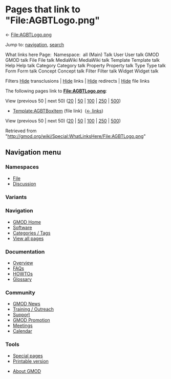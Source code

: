 <div id="mw-page-base" class="noprint">

</div>

<div id="mw-head-base" class="noprint">

</div>

<div id="content" class="mw-body" role="main">

<span id="top"></span>

<div id="mw-js-message" style="display:none;">

</div>



# <span dir="auto">Pages that link to "File:AGBTLogo.png"</span>

<div id="bodyContent">

<div id="contentSub">

← [File:AGBTLogo.png](/wiki/File:AGBTLogo.png "File:AGBTLogo.png")

</div>

<div id="jump-to-nav" class="mw-jump">

Jump to: [navigation](#mw-navigation), [search](#p-search)

</div>

<div id="mw-content-text">

What links here Page:  Namespace:  all (Main) Talk User User talk GMOD
GMOD talk File File talk MediaWiki MediaWiki talk Template Template talk
Help Help talk Category Category talk Property Property talk Type Type
talk Form Form talk Concept Concept talk Filter Filter talk Widget
Widget talk

Filters
[Hide](/mediawiki/index.php?title=Special:WhatLinksHere/File:AGBTLogo.png&hidetrans=1 "Special:WhatLinksHere/File:AGBTLogo.png")
transclusions \|
[Hide](/mediawiki/index.php?title=Special:WhatLinksHere/File:AGBTLogo.png&hidelinks=1 "Special:WhatLinksHere/File:AGBTLogo.png")
links \|
[Hide](/mediawiki/index.php?title=Special:WhatLinksHere/File:AGBTLogo.png&hideredirs=1 "Special:WhatLinksHere/File:AGBTLogo.png")
redirects \|
[Hide](/mediawiki/index.php?title=Special:WhatLinksHere/File:AGBTLogo.png&hideimages=1 "Special:WhatLinksHere/File:AGBTLogo.png")
file links

The following pages link to
**[File:AGBTLogo.png](/wiki/File:AGBTLogo.png "File:AGBTLogo.png")**:

View (previous 50 \| next 50)
([20](/mediawiki/index.php?title=Special:WhatLinksHere/File:AGBTLogo.png&limit=20 "Special:WhatLinksHere/File:AGBTLogo.png")
\|
[50](/mediawiki/index.php?title=Special:WhatLinksHere/File:AGBTLogo.png&limit=50 "Special:WhatLinksHere/File:AGBTLogo.png")
\|
[100](/mediawiki/index.php?title=Special:WhatLinksHere/File:AGBTLogo.png&limit=100 "Special:WhatLinksHere/File:AGBTLogo.png")
\|
[250](/mediawiki/index.php?title=Special:WhatLinksHere/File:AGBTLogo.png&limit=250 "Special:WhatLinksHere/File:AGBTLogo.png")
\|
[500](/mediawiki/index.php?title=Special:WhatLinksHere/File:AGBTLogo.png&limit=500 "Special:WhatLinksHere/File:AGBTLogo.png"))

- [Template:AGBTBoxItem](/wiki/Template:AGBTBoxItem "Template:AGBTBoxItem")
  (file link) ‎ <span class="mw-whatlinkshere-tools">([←
  links](/mediawiki/index.php?title=Special:WhatLinksHere&target=Template%3AAGBTBoxItem "Special:WhatLinksHere"))</span>

View (previous 50 \| next 50)
([20](/mediawiki/index.php?title=Special:WhatLinksHere/File:AGBTLogo.png&limit=20 "Special:WhatLinksHere/File:AGBTLogo.png")
\|
[50](/mediawiki/index.php?title=Special:WhatLinksHere/File:AGBTLogo.png&limit=50 "Special:WhatLinksHere/File:AGBTLogo.png")
\|
[100](/mediawiki/index.php?title=Special:WhatLinksHere/File:AGBTLogo.png&limit=100 "Special:WhatLinksHere/File:AGBTLogo.png")
\|
[250](/mediawiki/index.php?title=Special:WhatLinksHere/File:AGBTLogo.png&limit=250 "Special:WhatLinksHere/File:AGBTLogo.png")
\|
[500](/mediawiki/index.php?title=Special:WhatLinksHere/File:AGBTLogo.png&limit=500 "Special:WhatLinksHere/File:AGBTLogo.png"))

</div>

<div class="printfooter">

Retrieved from
"<http://gmod.org/wiki/Special:WhatLinksHere/File:AGBTLogo.png>"

</div>

<div id="catlinks" class="catlinks catlinks-allhidden">

</div>

<div class="visualClear">

</div>

</div>

</div>

<div id="mw-navigation">

## Navigation menu

<div id="mw-head">



<div id="left-navigation">

<div id="p-namespaces" class="vectorTabs" role="navigation"
aria-labelledby="p-namespaces-label">

### Namespaces

- <span id="ca-nstab-image"><a href="/wiki/File:AGBTLogo.png" accesskey="c"
  title="View the file page [c]">File</a></span>
- <span id="ca-talk"><a
  href="/mediawiki/index.php?title=File_talk:AGBTLogo.png&amp;action=edit&amp;redlink=1"
  accesskey="t"
  title="Discussion about the content page [t]">Discussion</a></span>

</div>

<div id="p-variants" class="vectorMenu emptyPortlet" role="navigation"
aria-labelledby="p-variants-label">

### 

### Variants[](#)

<div class="menu">

</div>

</div>

</div>





</div>

</div>

</div>

<div id="mw-panel">

<div id="p-logo" role="banner">

<a href="/wiki/Main_Page"
style="background-image: url(http://gmod.org/images/GMOD-cogs.png);"
title="Visit the main page"></a>

</div>

<div id="p-Navigation" class="portal" role="navigation"
aria-labelledby="p-Navigation-label">

### Navigation

<div class="body">

- <span id="n-GMOD-Home">[GMOD Home](/wiki/Main_Page)</span>
- <span id="n-Software">[Software](/wiki/GMOD_Components)</span>
- <span id="n-Categories-.2F-Tags">[Categories /
  Tags](/wiki/Categories)</span>
- <span id="n-View-all-pages">[View all
  pages](/wiki/Special:AllPages)</span>

</div>

</div>

<div id="p-Documentation" class="portal" role="navigation"
aria-labelledby="p-Documentation-label">

### Documentation

<div class="body">

- <span id="n-Overview">[Overview](/wiki/Overview)</span>
- <span id="n-FAQs">[FAQs](/wiki/Category:FAQ)</span>
- <span id="n-HOWTOs">[HOWTOs](/wiki/Category:HOWTO)</span>
- <span id="n-Glossary">[Glossary](/wiki/Glossary)</span>

</div>

</div>

<div id="p-Community" class="portal" role="navigation"
aria-labelledby="p-Community-label">

### Community

<div class="body">

- <span id="n-GMOD-News">[GMOD News](/wiki/GMOD_News)</span>
- <span id="n-Training-.2F-Outreach">[Training /
  Outreach](/wiki/Training_and_Outreach)</span>
- <span id="n-Support">[Support](/wiki/Support)</span>
- <span id="n-GMOD-Promotion">[GMOD
  Promotion](/wiki/GMOD_Promotion)</span>
- <span id="n-Meetings">[Meetings](/wiki/Meetings)</span>
- <span id="n-Calendar">[Calendar](/wiki/Calendar)</span>

</div>

</div>

<div id="p-tb" class="portal" role="navigation"
aria-labelledby="p-tb-label">

### Tools

<div class="body">

- <span id="t-specialpages"><a href="/wiki/Special:SpecialPages" accesskey="q"
  title="A list of all special pages [q]">Special pages</a></span>
- <span id="t-print"><a
  href="/mediawiki/index.php?title=Special:WhatLinksHere/File:AGBTLogo.png&amp;printable=yes"
  rel="alternate" accesskey="p"
  title="Printable version of this page [p]">Printable version</a></span>

</div>

</div>

</div>

</div>

<div id="footer" role="contentinfo">

- <span id="footer-places-about">[About
  GMOD](/wiki/GMOD:About "GMOD:About")</span>

<!-- -->






</div>

